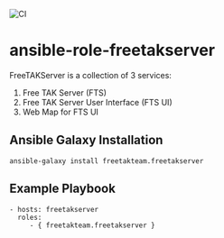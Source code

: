 ![CI](https://github.com/FreeTAKTeam/ansible-role-freetakserver/actions/workflows/ci.yml/badge.svg)

# ansible-role-freetakserver

FreeTAKServer is a collection of 3 services:

1. Free TAK Server (FTS)
1. Free TAK Server User Interface (FTS UI)
1. Web Map for FTS UI

## Ansible Galaxy Installation

```
ansible-galaxy install freetakteam.freetakserver
```

## Example Playbook

```
- hosts: freetakserver
  roles:
     - { freetakteam.freetakserver }
```
